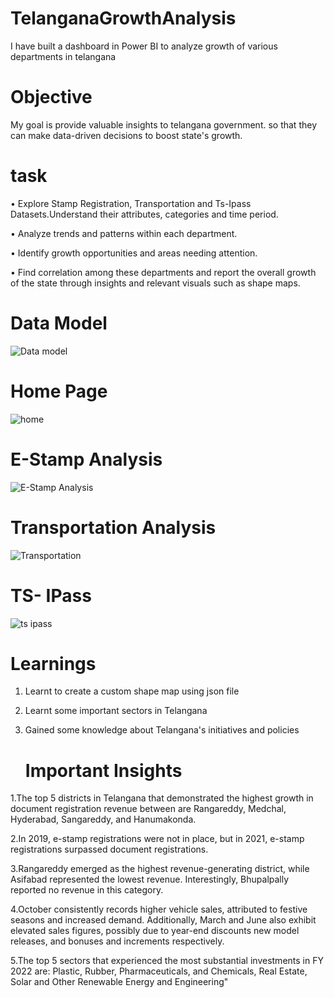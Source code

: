 # TelanganaGrowthAnalysis
I have built a dashboard in Power BI to analyze growth of various departments in telangana
# Objective
My goal is provide valuable insights to telangana government. so that they can make data-driven decisions to boost state's growth.
# task
• Explore Stamp Registration, Transportation and Ts-Ipass Datasets.Understand their attributes, categories and time period.

• Analyze trends and patterns within each department.

• Identify growth opportunities and areas needing attention.

• Find correlation among these departments and report the overall growth of the state through insights and relevant visuals such as shape maps.
# Data Model
![Data model](https://github.com/user-attachments/assets/505b9001-f15a-4034-9127-1dfcc065666d)
# Home Page
![home](https://github.com/user-attachments/assets/65d461b8-bac1-4b3d-9210-d7dd9fb186b3)
# E-Stamp Analysis
![E-Stamp Analysis](https://github.com/user-attachments/assets/55140e9f-5f5d-4624-a692-3ad982000815)
# Transportation Analysis
![Transportation](https://github.com/user-attachments/assets/d02d2ed2-4e11-4581-84c7-72ce7a56a5c2)
# TS- IPass
![ts ipass](https://github.com/user-attachments/assets/b47337fa-7335-47e2-a50f-4fc06bf50657)
# Learnings
1. Learnt to create a custom shape map using json file
2. Learnt some important sectors in Telangana
3. Gained some knowledge about Telangana's initiatives and policies

    # Important Insights
1.The top 5 districts in Telangana that demonstrated the highest growth in document registration revenue between are Rangareddy, Medchal, Hyderabad, Sangareddy, and Hanumakonda.

2.In 2019, e-stamp registrations were not in place, but in 2021, e-stamp registrations surpassed document registrations.

3.Rangareddy emerged as the highest revenue-generating district, while Asifabad represented the lowest revenue. Interestingly, Bhupalpally reported no revenue in this category.

4.October consistently records higher vehicle sales, attributed to festive seasons and increased demand. Additionally, March and June also exhibit elevated sales figures, possibly due to year-end discounts new model releases, and bonuses and increments respectively.

5.The top 5 sectors that experienced the most substantial investments in FY 2022 are: Plastic, Rubber, Pharmaceuticals, and Chemicals, Real Estate, Solar and Other Renewable Energy and Engineering"
